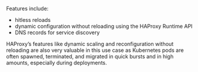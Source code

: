 Features include:
  - hitless reloads
  - dynamic configuration without reloading using the HAProxy Runtime API
  - DNS records for service discovery

HAProxy’s features like dynamic scaling and reconfiguration without reloading are also very valuable in this use case as Kubernetes pods are often spawned, terminated, and migrated in quick bursts and in high amounts, especially during deployments.
